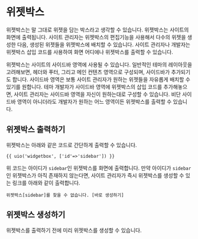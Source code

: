 # 위젯박스

위젯박스는 말 그대로 위젯을 담는 박스라고 생각할 수 있습니다. 위젯박스는 사이트의 화면에 출력됩니다. 사이트 관리자는 위젯박스의 편집기능을 사용해서 다수의 위젯을 생성한 다음, 생성된 위젯들을 위젯박스에 배치할 수 있습니다. 사이트 관리자나 개발자는 위젯박스 삽입 코드를 사용하여 화면 어디에나 위젯박스를 출력할 수 있습니다.

위젯박스는 사이트의 사이드바 영역에 사용될 수 있습니다. 일반적인 테마의 레이아웃을 고려해보면, 헤더와 푸터, 그리고 메인 컨텐츠 영역으로 구성되며, 사이드바가 추가되기도 합니다. 사이드바 영역은 보통 사이트 관리자가 원하는 위젯들을 자유롭게 배치할 수 있기를 원합니다. 테마 개발자가 사이드바 영역에 위젯박스의 삽입 코드를 추가해놓으면, 사이트 관리자는 사이드바 영역을 자신이 원하는대로 구성할 수 있습니다. 비단 사이드바 영역이 아니더라도 개발자가 원하는 어느 영역이든 위젯박스를 출력할 수 있습니다.



## 위젯박스 출력하기

위젯박스는 아래와 같은 코드로 간단하게 출력할 수 있습니다.

```
{{ uio('widgetbox', ['id'=>'sidebar']) }}
```

위 코드는 아이디가 `sidebar`인 위젯박스를 화면에 출력합니다. 만약 아이디가 `sidebar`인 위젯박스가 아직 존재하지 않는다면, 사이트 관리자가 즉시 위젯박스를 생성할 수 있는 링크를 아래와 같이 출력합니다.

```
위젯박스[sidebar]를 찾을 수 없습니다. [바로 생성하기]
```


## 위젯박스 생성하기

위젯박스를 출력하기 전에 미리 위젯박스를 생성할 수 있습니다.



